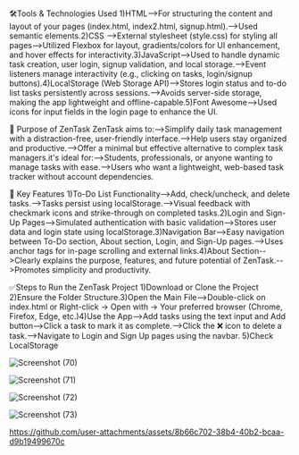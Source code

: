 🛠Tools & Technologies Used
1)HTML-->For structuring the content and layout of your pages (index.html, index2.html, signup.html).-->Used semantic elements.2)CSS
-->External stylesheet (style.css) for styling all pages-->Utilized Flexbox for layout, gradients/colors for UI enhancement, and hover effects for interactivity.3)JavaScript-->Used to handle dynamic task creation, user login, signup validation, and local storage.-->Event listeners manage interactivity (e.g., clicking on tasks, login/signup buttons).4)LocalStorage (Web Storage API)-->Stores login status and to-do list tasks persistently across sessions.-->Avoids server-side storage, making the app lightweight and offline-capable.5)Font Awesome-->Used icons for input fields in the login page to enhance the UI.

🎯 Purpose of ZenTask
ZenTask aims to:-->Simplify daily task management with a distraction-free, user-friendly interface.-->Help users stay organized and productive.-->Offer a minimal but effective alternative to complex task managers.it's ideal for:-->Students, professionals, or anyone wanting to manage tasks with ease.-->Users who want a lightweight, web-based task tracker without account dependencies.

🔑 Key Features
1)To-Do List Functionality-->Add, check/uncheck, and delete tasks.-->Tasks persist using localStorage.-->Visual feedback with checkmark icons and strike-through on completed tasks.2)Login and Sign-Up Pages-->Simulated authentication with basic validation-->Stores user data and login state using localStorage.3)Navigation Bar-->Easy navigation between To-Do section, About section, Login, and Sign-Up pages.-->Uses anchor tags for in-page scrolling and external links.4)About Section-->Clearly explains the purpose, features, and future potential of ZenTask.-->Promotes simplicity and productivity.

✅Steps to Run the ZenTask Project
 1)Download or Clone the Project 2)Ensure the Folder Structure.3)Open the Main File-->Double-click on index.html or Right-click → Open with → Your preferred browser (Chrome, Firefox, Edge, etc.)4)Use the App-->Add tasks using the text input and Add button-->Click a task to mark it as complete.-->Click the ❌ icon to delete a task.-->Navigate to Login and Sign Up pages using the navbar.
5)Check LocalStorage


![Screenshot (70)](https://github.com/user-attachments/assets/d57fe488-145c-477e-9adf-29192cafacd4)


![Screenshot (71)](https://github.com/user-attachments/assets/e51d0c09-5cf6-401f-a384-bc7945248991)


![Screenshot (72)](https://github.com/user-attachments/assets/5fb6653a-753a-4fa5-8050-7f590e483ddf)


![Screenshot (73)](https://github.com/user-attachments/assets/32868c46-30dd-493e-a4a9-1fad16f17448)




https://github.com/user-attachments/assets/8b66c702-38b4-40b2-bcaa-d9b19499670c

